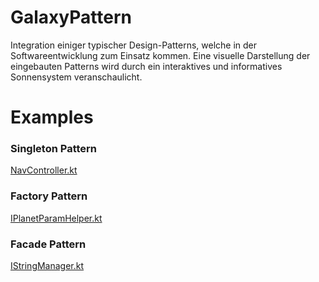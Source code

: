 # GalaxyPattern
Integration einiger typischer Design-Patterns, welche in der Softwareentwicklung zum Einsatz kommen. Eine visuelle Darstellung der eingebauten Patterns wird durch ein interaktives und informatives Sonnensystem veranschaulicht.

# Examples
### Singleton Pattern
[NavController.kt](https://github.com/mfroemmi/GalaxyPattern/blob/5700ab87947a4d171b9a8fcff8f31480777addb9/src/main/kotlin/com/example/galaxypattern/nav/NavController.kt)

### Factory Pattern
[IPlanetParamHelper.kt](https://github.com/mfroemmi/GalaxyPattern/blob/master/src/main/kotlin/com/example/galaxypattern/util/planetFactory/IPlanetParamHelper.kt)

### Facade Pattern
[IStringManager.kt](https://github.com/mfroemmi/GalaxyPattern/blob/master/src/main/kotlin/com/example/galaxypattern/util/stringFacadeManager/IStringManager.kt)
